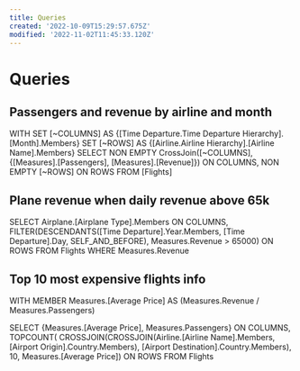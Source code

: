 ```yaml
---
title: Queries
created: '2022-10-09T15:29:57.675Z'
modified: '2022-11-02T11:45:33.120Z'
---
```


# Queries

## Passengers and revenue by airline and month
WITH
SET [~COLUMNS] AS
    {[Time Departure.Time Departure Hierarchy].[Month].Members}
SET [~ROWS] AS
    {[Airline.Airline Hierarchy].[Airline Name].Members}
SELECT
NON EMPTY CrossJoin([~COLUMNS], {[Measures].[Passengers], [Measures].[Revenue]}) ON COLUMNS,
NON EMPTY [~ROWS] ON ROWS
FROM [Flights]

## Plane revenue when daily revenue above 65k
SELECT Airplane.[Airplane Type].Members ON COLUMNS,
       FILTER(DESCENDANTS([Time Departure].Year.Members, [Time Departure].Day, SELF_AND_BEFORE), Measures.Revenue > 65000) ON ROWS
FROM Flights
WHERE Measures.Revenue

## Top 10 most expensive flights info
WITH MEMBER Measures.[Average Price] AS (Measures.Revenue / Measures.Passengers)

SELECT {Measures.[Average Price], Measures.Passengers} ON COLUMNS,
TOPCOUNT(
    CROSSJOIN(CROSSJOIN(Airline.[Airline Name].Members, [Airport Origin].Country.Members), [Airport Destination].Country.Members),
    10, Measures.[Average Price]) ON ROWS
FROM Flights
